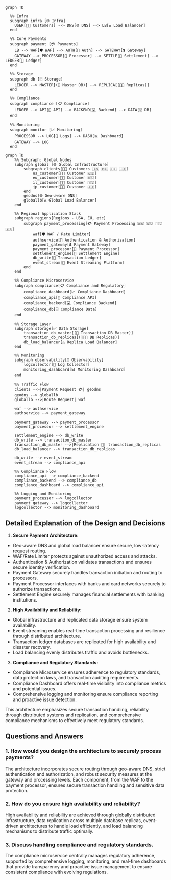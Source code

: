 ```mermaid
graph TD

  %% Infra
  subgraph infra [🌐 Infra]
    USER[🧑‍💻 Customers] --> DNS[🌐 DNS] --> LB[⚖️ Load Balancer]
  end

  %% Core Payments
  subgraph payment [💳 Payments]
    LB --> WAF[🛡️ WAF] --> AUTH[🔐 Auth] --> GATEWAY[💲 Gateway]
    GATEWAY --> PROCESSOR[🔄 Processor] --> SETTLE[🏦 Settlement] --> LEDGER[📒 Ledger]
  end

  %% Storage
  subgraph db [🗄️ Storage]
    LEDGER --> MASTER[(📒 Master DB)] --> REPLICA[(📒📒 Replicas)]
  end

  %% Compliance
  subgraph compliance [📋 Compliance]
    LEDGER --> API[📑 API] --> BACKEND[💻 Backend] --> DATA[🗄️ DB]
  end

  %% Monitoring
  subgraph monitor [📈 Monitoring]
    PROCESSOR --> LOG[📜 Logs] --> DASH[📊 Dashboard]
    GATEWAY --> LOG
  end
```

<div style="page-break-after: always;"></div>


```mermaid
graph TD
	%% Subgraph: Global Nodes
	subgraph global [🌐 Global Infrastructure]
        subgraph clients[🧑‍💻 Customers 🇺🇸 🇪🇺 🇮🇱 🇯🇵]
            us_customer[🧑‍💻 Customer 🇺🇸]
            eu_customer[🧑‍💻 Customer 🇪🇺]
            il_customer[🧑‍💻 Customer 🇮🇱]
            jp_customer[🧑‍💻 Customer 🇯🇵]
        end
        geodns[🌐 Geo-aware DNS]
        globallb[⚖️ Global Load Balancer]
	end

    %% Regional Application Stack
    subgraph regions[Regions - USA, EU, etc]
        subgraph payment_processing[💳 Payment Processing 🇺🇸 🇪🇺 🇮🇱 🇯🇵]
            waf[🛡️ WAF / Rate Limiter]
            authservice[🔐 Authentication & Authorization]
            payment_gateway[💲 Payment Gateway]
            payment_processor[🔄 Payment Processor]
            settlement_engine[🏦 Settlement Engine]
            db_write[📒 Transaction Ledger]
            event_stream[📡 Event Streaming Platform]
        end
    end

	%% Compliance Microservice
	subgraph compliance[📋 Compliance and Regulatory]
		compliance_dashboard[📈 Compliance Dashboard]
		compliance_api[📑 Compliance API]
		compliance_backend[💻 Compliance Backend]
		compliance_db[🗄️ Compliance Data]
	end

    %% Storage Layer
	subgraph storage[✅ Data Storage]
		transaction_db_master[(📒 Transaction DB Master)]
        transaction_db_replicas[(📒📒📒 DB Replicas)]
		db_load_balancer[⚖️ Replica Load Balancer]
	end

	%% Monitoring
	subgraph observability[🧭 Observability]
        logcollector[📜 Log Collector]
        monitoring_dashboard[📊 Monitoring Dashboard]
	end

	%% Traffic Flow
	clients -->|Payment Request 💳| geodns
	geodns --> globallb
    globallb -->|Route Request| waf

    waf --> authservice
    authservice --> payment_gateway

    payment_gateway --> payment_processor
    payment_processor --> settlement_engine

    settlement_engine --> db_write
    db_write --> transaction_db_master
    transaction_db_master -->|Replication 🔁| transaction_db_replicas
    db_load_balancer --> transaction_db_replicas

    db_write --> event_stream
    event_stream --> compliance_api

    %% Compliance Flow
    compliance_api --> compliance_backend
    compliance_backend --> compliance_db
    compliance_dashboard --> compliance_api

	%% Logging and Monitoring
	payment_processor --> logcollector
	payment_gateway --> logcollector
	logcollector --> monitoring_dashboard
```

<div style="page-break-after: always;"></div>

## Detailed Explanation of the Design and Decisions

 1. **Secure Payment Architecture:**
 - Geo-aware DNS and global load balancer ensure secure, low-latency request routing.
 - WAF/Rate Limiter protects against unauthorized access and attacks.
 - Authentication & Authorization validates transactions and ensures secure identity verification.
 - Payment Gateway securely handles transaction initiation and routing to processors.
 - Payment Processor interfaces with banks and card networks securely to authorize transactions.
 - Settlement Engine securely manages financial settlements with banking institutions.

 2. **High Availability and Reliability:**
 - Global infrastructure and replicated data storage ensure system availability.
 - Event streaming enables real-time transaction processing and resilience through distributed architecture.
 - Transaction ledger databases are replicated for high availability and disaster recovery.
 - Load balancing evenly distributes traffic and avoids bottlenecks.

 3. **Compliance and Regulatory Standards:**
 - Compliance Microservice ensures adherence to regulatory standards, data protection laws, and transaction auditing requirements.
 - Compliance Dashboard offers real-time visibility into compliance metrics and potential issues.
 - Comprehensive logging and monitoring ensure compliance reporting and proactive issue detection.

 This architecture emphasizes secure transaction handling, reliability through distributed systems and replication, and comprehensive compliance mechanisms to effectively meet regulatory standards.

<div style="page-break-after: always;"></div>

## Questions and Answers

### 1. How would you design the architecture to securely process payments?

The architecture incorporates secure routing through geo-aware DNS, strict authentication and authorization, and robust security measures at the gateway and processing levels. Each component, from the WAF to the payment processor, ensures secure transaction handling and sensitive data protection.

### 2. How do you ensure high availability and reliability?

High availability and reliability are achieved through globally distributed infrastructure, data replication across multiple database replicas, event-driven architectures to handle load efficiently, and load balancing mechanisms to distribute traffic optimally.

### 3. Discuss handling compliance and regulatory standards.

The compliance microservice centrally manages regulatory adherence, supported by comprehensive logging, monitoring, and real-time dashboards that provide transparency and proactive issue management to ensure consistent compliance with evolving regulations.
